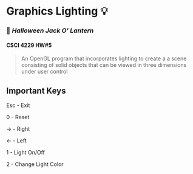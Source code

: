 # Graphics Lighting :bulb:
### :jack_o_lantern: _Halloween Jack O' Lantern_
#### CSCI 4229 HW#5

> An OpenGL program that incorporates lighting to create a a scene consisting of solid objects that can be viewed in three dimensions under user control

## Important Keys 

Esc - Exit  

0 - Reset 

→ - Right 

← - Left 

1 - Light On/Off

2 - Change Light Color 
